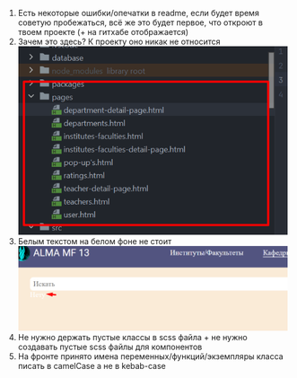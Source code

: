1. Есть некоторые ошибки/опечатки в readme, если будет время советую пробежаться, всё же это будет первое, что откроют в
   твоем проекте (+ на гитхабе отображается)
2. Зачем это здесь? К проекту оно никак не относится ![img.png](img.png)
3. Белым текстом на белом фоне не стоит ![img_1.png](img_1.png)
4. Не нужно держать пустые классы в scss файла + не нужно создавать пустые scss файлы для компонентов
5. На фронте принято имена переменных/функций/экземпляры класса писать в camelCase а не в kebab-case 
